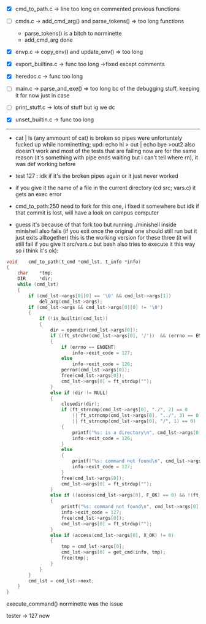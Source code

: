 - [x] cmd_to_path.c -> line too long on commented previous functions 

- [ ] cmds.c -> add_cmd_arg() and parse_tokens() => too long functions
    - parse_tokens() is a bitch to norminette
    - add_cmd_arg done

- [x] envp.c -> copy_env() and update_env() => too long

- [x] export_builtins.c -> func too long ->fixed except comments

- [x] heredoc.c -> func too long

- [ ] main.c -> parse_and_exe() => too long bc of the debugging stuff, keeping it for now just in case

- [ ] print_stuff.c -> lots of stuff but ig we dc

- [x] unset_builtin.c -> func too long

---

- cat | ls (any ammount of cat) is broken so pipes were unfortuntely fucked up while norminetting; 
upd: echo hi > out | echo bye >out2 also doesn't work and most of the tests that are failing now are for the same reason (it's something with pipe ends waiting but i can't tell where rn), it was def working before

- test 127 : idk if it's the broken pipes again or it just never worked

- if you give it the name of a file in the current directory (cd src; vars.c) it gets an exec error

- cmd_to_path:250 need to fork for this one, i fixed it somewhere but idk if that commit is lost, will have a look on campus computer 

- guess it's because of that fork too but running ./minishell inside minishell also fails (if you exit once the original one should still run but it just exits alltogether)
this is the working version for these three (it will still fail if you give it src/vars.c but bash also tries to execute it this way so i think it's ok):

``` c
void	cmd_to_path(t_cmd *cmd_lst, t_info *info)
{
	char	*tmp;
	DIR		*dir;
	while (cmd_lst)
	{
		if (cmd_lst->args[0][0] == '\0' && cmd_lst->args[1])
			del_arg(cmd_lst->args);
		if (cmd_lst->args && cmd_lst->args[0][0] != '\0')
		{
			if (!is_builtin(cmd_lst))
			{
				dir = opendir(cmd_lst->args[0]);
				if ((ft_strchr(cmd_lst->args[0], '/'))  && (errno == ENOENT || errno == EACCES))
				{
					if (errno == ENOENT)
						info->exit_code = 127;
					else
						info->exit_code = 126;
					perror(cmd_lst->args[0]);
					free(cmd_lst->args[0]);
					cmd_lst->args[0] = ft_strdup("");
				}
				else if (dir != NULL)
				{
					closedir(dir);
					if (ft_strncmp(cmd_lst->args[0], "./", 2) == 0
						|| ft_strncmp(cmd_lst->args[0], "../", 3) == 0
						|| ft_strncmp(cmd_lst->args[0], "/", 1) == 0)
					{
						printf("%s: is a directory\n", cmd_lst->args[0]);
						info->exit_code = 126;
					}
					else
					{
						printf("%s: command not found\n", cmd_lst->args[0]);
						info->exit_code = 127;
					}
					free(cmd_lst->args[0]);
					cmd_lst->args[0] = ft_strdup("");
				}
				else if ((access(cmd_lst->args[0], F_OK) == 0) && !(ft_strchr(cmd_lst->args[0], '/')))
				{
					printf("%s: command not found\n", cmd_lst->args[0]);
					info->exit_code = 127;
					free(cmd_lst->args[0]);
					cmd_lst->args[0] = ft_strdup("");
				}
				else if (access(cmd_lst->args[0], X_OK) != 0)
				{
					tmp = cmd_lst->args[0];
					cmd_lst->args[0] = get_cmd(info, tmp);
					free(tmp);
				}
			}
		}
		cmd_lst = cmd_lst->next;
	}
}
```

execute_command() norminette was the issue

tester -> 127 now
